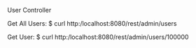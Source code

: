 User Controller

Get All Users:
$ curl http:/localhost:8080/rest/admin/users

Get User:
$ curl http:/localhost:8080/rest/admin/users/100000